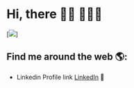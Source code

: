 # Hi, there 👋🏾 👩🏾‍💻

[![](https://i.imgur.com/cxBPrgt.png)]

## Find me around the web 🌎: 
- Linkedin Profile link <a href="https://linkedin.com/in/muskan-gulati">LinkedIn</a> 💼

